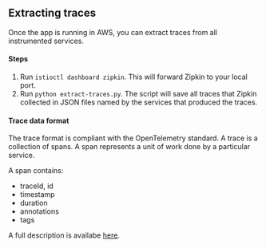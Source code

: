 ## Extracting traces
Once the app is running in AWS, you can extract traces from all instrumented services.

#### Steps
1. Run `istioctl dashboard zipkin`. This will forward Zipkin to your local port.
2. Run `python extract-traces.py`. The script will save all traces that Zipkin collected in JSON files named by the services that produced the traces.

#### Trace data format
The trace format is compliant with the OpenTelemetry standard.
A trace is a collection of spans. A span represents a unit of work done by a particular service. 

A span contains:
* traceId, id
* timestamp
* duration
* annotations
* tags

A full description is availabe [here](https://zipkin.io/zipkin-api/#/).
